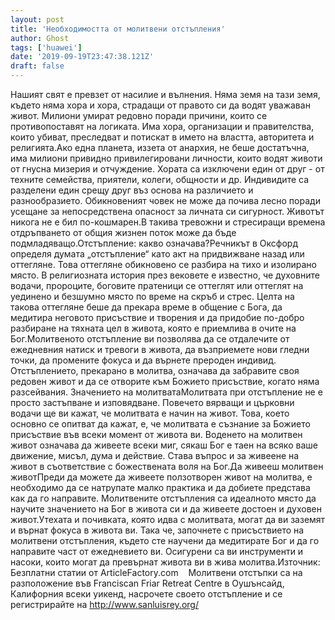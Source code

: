 ```yaml
---
layout: post
title: 'Необходимостта от молитвени отстъпления'
author: Ghost
tags: ['huawei']
date: '2019-09-19T23:47:38.121Z'
draft: false
---
```


Нашият свят е превзет от насилие и вълнения. Няма земя на тази земя, където няма хора и хора, страдащи от правото си да водят уважаван живот. Милиони умират редовно поради причини, които се противопоставят на логиката. Има хора, организации и правителства, които убиват, преследват и потискат в името на властта, авторитета и религията.Ако една планета, иззета от анархия, не беше достатъчна, има милиони привидно привилегировани личности, които водят животи от гнусна мизерия и отчуждение. Хората са изключени един от друг - от техните семейства, приятели, колеги, общности и др. Индивидите са разделени един срещу друг въз основа на различието и разнообразието. Обикновеният човек не може да почива лесно поради усещане за непосредствена опасност за личната си сигурност. Животът никога не е бил по-кошмарен.В такива тревожни и стресиращи времена отдръпването от общия жизнен поток може да бъде подмладяващо.Отстъпление: какво означава?Речникът в Оксфорд определя думата „отстъпление“ като акт на придвижване назад или оттегляне. Това оттегляне обикновено се разбира на тихо и изолирано място. В религиозната история през вековете е известно, че духовните водачи, пророците, боговите пратеници се оттеглят или оттеглят на уединено и безшумно място по време на скръб и стрес. Целта на такова оттегляне беше да прекара време в общение с Бога, да медитира неговото присъствие и творения и да придобие по-добро разбиране на тяхната цел в живота, която е приемлива в очите на Бог.Молитвеното отстъпление ви позволява да се отдалечите от ежедневния натиск и тревоги в живота, да възприемете нови гледни точки, да промените фокуса и да върнете прероден индивид. Отстъплението, прекарано в молитва, означава да забравите своя редовен живот и да се отворите към Божието присъствие, когато няма разсейвания. Значението на молитватаМолитвата при отстъпление не е просто застъпване и изповядване. Повечето вярващи и църковни водачи ще ви кажат, че молитвата е начин на живот. Това, което основно се опитват да кажат, е, че молитвата е съзнание за Божието присъствие във всеки момент от живота ви. Воденето на молитвен живот означава да живеете всеки миг, сякаш Бог е таен на всяко ваше движение, мисъл, дума и действие. Става въпрос и за живеене на живот в съответствие с божествената воля на Бог.Да живееш молитвен животПреди да можете да живеете ползотворен живот на молитва, е необходимо да се натрупате малко практика и да добиете представа как да го направите. Молитвените отстъпления са идеалното място да научите значението на Бог в живота си и да живеете достоен и духовен живот.Утехата и почивката, която идва с молитвата, могат да ви заземят и върнат фокуса в живота ви. Така че, започнете с присъствието на молитвени отстъпления, където сте научени да медитирате Бог и да го направите част от ежедневието ви. Осигурени са ви инструменти и насоки, които могат да превърнат живота ви в жива молитва.Източник: Безплатни статии от ArticleFactory.com    Молитвени отстъпки са на разположение във Franciscan Friar Retreat Centre в Оушънсайд, Калифорния всеки уикенд, насрочете своето отстъпление и се регистрирайте на http://www.sanluisrey.org/
